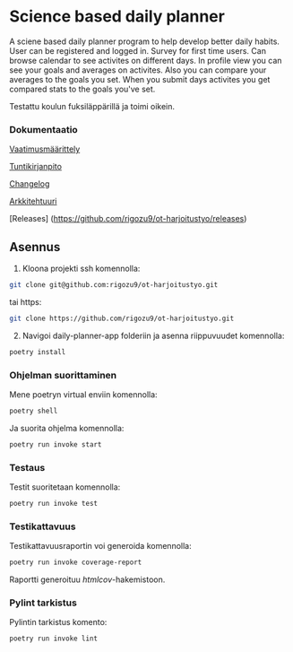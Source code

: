 # Science based daily planner

A sciene based daily planner program to help develop better daily habits. 
User can be registered and logged in.
Survey for first time users.
Can browse calendar to see activites on different days.
In profile view you can see your goals and averages on activites. Also you can compare your averages to the goals you set.
When you submit days activites you get compared stats to the goals you've set.

Testattu koulun fuksiläppärillä ja toimi oikein.

### Dokumentaatio

[Vaatimusmäärittely](https://github.com/rigozu9/ot-harjoitustyo/blob/main/daily-planner-app/dokumentaatio/vaatimusmaarittely.md)

[Tuntikirjanpito](https://github.com/rigozu9/ot-harjoitustyo/blob/main/daily-planner-app/dokumentaatio/tuntikirjanpito.md)

[Changelog](https://github.com/rigozu9/ot-harjoitustyo/blob/main/daily-planner-app/dokumentaatio/changelog.md)

[Arkkitehtuuri](https://github.com/rigozu9/ot-harjoitustyo/blob/main/daily-planner-app/dokumentaatio/arkkitehtuuri.md)

[Releases] (https://github.com/rigozu9/ot-harjoitustyo/releases)


## Asennus

1. Kloona projekti ssh komennolla: 
```bash
git clone git@github.com:rigozu9/ot-harjoitustyo.git
```
tai https:
```bash
git clone https://github.com/rigozu9/ot-harjoitustyo.git
```
2. Navigoi daily-planner-app folderiin ja asenna riippuvuudet komennolla:

```bash
poetry install
```

### Ohjelman suorittaminen
Mene poetryn virtual enviin komennolla: 

```bash
poetry shell
```

Ja suorita ohjelma komennolla:

```bash
poetry run invoke start
```

### Testaus

Testit suoritetaan komennolla:

```bash
poetry run invoke test
```

### Testikattavuus

Testikattavuusraportin voi generoida komennolla:

```bash
poetry run invoke coverage-report
```

Raportti generoituu _htmlcov_-hakemistoon.

### Pylint tarkistus

Pylintin tarkistus komento:

```bash
poetry run invoke lint
```